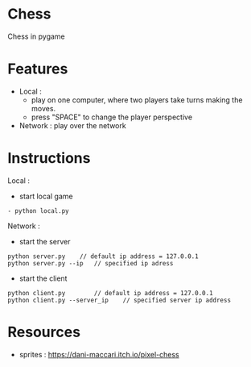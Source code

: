 # Chess
Chess in pygame

# Features
- Local : 
	- play on one computer, where two players take turns making the moves.
	- press "SPACE" to change the player perspective
- Network : play over the network
		  
# Instructions

Local :
- start local game
```
- python local.py
```
Network :
- start the server
```
python server.py  	// default ip address = 127.0.0.1
python server.py --ip	// specified ip adress
```
- start the client
```
python client.py		// default ip address = 127.0.0.1
python client.py --server_ip	// specified server ip address
```

# Resources
- sprites : https://dani-maccari.itch.io/pixel-chess
